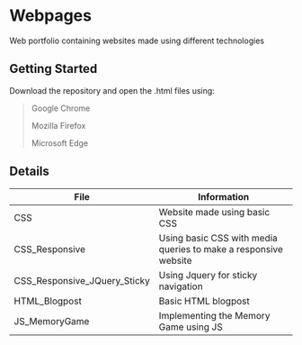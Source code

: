 # Webpages
Web portfolio containing websites made using different technologies 
## Getting Started
Download the repository and open the .html files using:
> Google Chrome 
>
> Mozilla Firefox
>
> Microsoft Edge
>
## Details
| File | Information |
|-------|------------|
| CSS  | Website made using basic CSS | 
| CSS_Responsive  | Using basic CSS with media queries to make a responsive website  | 
| CSS_Responsive_JQuery_Sticky  | Using Jquery for sticky navigation  | 
| HTML_Blogpost  | Basic HTML blogpost  | 
| JS_MemoryGame  | Implementing the Memory Game using JS  | 
